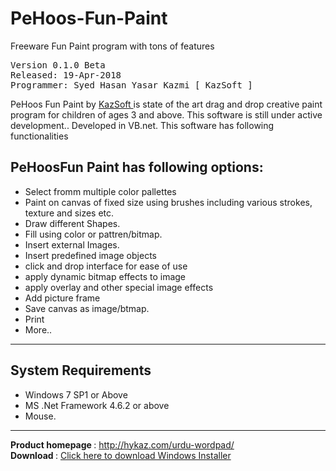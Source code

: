# PeHoos-Fun-Paint
Freeware Fun Paint program with tons of features

<pre>
Version 0.1.0 Beta
Released: 19-Apr-2018
Programmer: Syed Hasan Yasar Kazmi [ KazSoft ]
</pre>
<p>
PeHoos Fun Paint by <a href="http://hykaz.com" target="_blank"> KazSoft </a> is state of the art drag and drop creative paint program for children of ages 3 and above. This software is still under active development.. Developed in VB.net. This software has following functionalities
</p>


 <h2> PeHoosFun Paint has following options: </h2>
<ul>
      <li> Select fromm multiple color pallettes  </li> 
      <li> Paint on canvas of fixed size using brushes including various strokes, texture and sizes etc. </li>
      <li> Draw different Shapes. </li>
      <li> Fill using color or pattren/bitmap. </li>
      <li> Insert external Images. </li>
      <li> Insert predefined image objects </li>
      <li> click and drop interface for ease of use </li>
      <li> apply dynamic bitmap effects to image  </li>
      <li> apply overlay and other special image effects  </li>
      <li> Add picture frame  </li>
      <li> Save canvas as image/btmap. </li>
      <li> Print </li> 
      <li> More..  </li>
</ul>

<hr />
<h2> System Requirements </h2>
 <ul>
     <li> Windows 7 SP1 or Above </li> 
     <li> MS .Net Framework 4.6.2 or above </li> 
     <li> Mouse. </li> 
 </ul>
<hr />
<b> Product homepage </b> :  <a href="http://hykaz.com/pehoos-fun-paint/" target="_blank"> http://hykaz.com/urdu-wordpad/ </a> <br />
<b> Download </b> :  <a href="hykaz.com/wp-content/uploads/downloads/2018/04/PeHoos-FunPaint-Setup.zip" target="_blank"> Click here to download Windows Installer </a>
